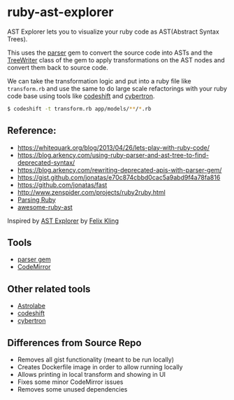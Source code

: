 # ruby-ast-explorer

AST Explorer lets you to visualize your ruby code as AST(Abstract Syntax Trees). 

This uses the [parser](https://github.com/whitequark/parser) gem to convert the source code into ASTs 
and the [TreeWriter](https://www.rubydoc.info/github/whitequark/parser/Parser/TreeRewriter) class
of the gem to apply transformations on the AST nodes and convert them back to source code.

We can take the transformation logic and put into a ruby file like `transform.rb` and use 
the same to do large scale refactorings with your ruby code base using tools like [codeshift](https://github.com/rajasegar/codeshift) and [cybertron](https://github.com/rajasegar/cybertron).

```sh
$ codeshift -t transform.rb app/models/**/*.rb
```

## Reference:
* https://whitequark.org/blog/2013/04/26/lets-play-with-ruby-code/
* https://blog.arkency.com/using-ruby-parser-and-ast-tree-to-find-deprecated-syntax/
* https://blog.arkency.com/rewriting-deprecated-apis-with-parser-gem/
* https://gist.github.com/jonatas/e70c874cbbd0cac5a9abd9f4a78fa816
* https://github.com/jonatas/fast
* http://www.zenspider.com/projects/ruby2ruby.html
* [Parsing Ruby](https://whitequark.org/blog/2012/10/02/parsing-ruby/)
* [awesome-ruby-ast](https://github.com/rajasegar/awesome-ruby-ast)

Inspired by [AST Explorer](https://astexplorer.net) by [Felix Kling](https://github.com/fkling)

## Tools
* [parser gem](https://github.com/whitequark/parser)
* [CodeMirror](https://codemirror.net/)

## Other related tools
* [Astrolabe](https://github.com/yujinakayama/astrolabe)
* [codeshift](https://github.com/rajasegar/codeshift)
* [cybertron](https://github.com/rajasegar/cybertron)

## Differences from Source Repo

- Removes all gist functionality (meant to be run locally)
- Creates Dockerfile image in order to allow running locally
- Allows printing in local transform and showing in UI
- Fixes some minor CodeMirror issues
- Removes some unused dependencies

